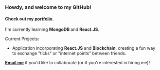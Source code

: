 ### Howdy, and welcome to my GitHub! 

#### Check out my [portfolio](http://trost.dev).

I'm currently learning **MongoDB** and **React.JS**.  

Current Projects: 
  - Application incorporating **React.JS** and **Blockchain**, creating a fun way to exchange "ticks" or "internet points" between friends.  

[**Email me**](mailto:conrad@trost.dev?subject=[GitHub]) if you'd like to collaborate (or if you're interested in hiring me)!

<!--
**retro1967/retro1967** is a ✨ _special_ ✨ repository because its `README.md` (this file) appears on your GitHub profile.

Here are some ideas to get you started:

- 🔭 I’m currently working on ...
- 🌱 I’m currently learning ...
- 👯 I’m looking to collaborate on ...
- 🤔 I’m looking for help with ...
- 💬 Ask me about ...
- 📫 How to reach me: ...
- 😄 Pronouns: ...
- ⚡ Fun fact: ...
-->
